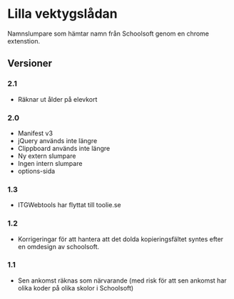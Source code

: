 # Lilla vektygslådan
Namnslumpare som hämtar namn från Schoolsoft genom en chrome extenstion.

## Versioner

### 2.1

* Räknar ut ålder på elevkort

### 2.0

* Manifest v3
* jQuery används inte längre
* Clippboard används inte längre
* Ny extern slumpare
* Ingen intern slumpare
* options-sida

### 1.3

* ITGWebtools har flyttat till toolie.se

### 1.2

* Korrigeringar för att hantera att det dolda kopieringsfältet syntes efter en omdesign av schoolsoft.

### 1.1

* Sen ankomst räknas som närvarande (med risk för att sen ankomst har olika koder på olika skolor i Schoolsoft)

